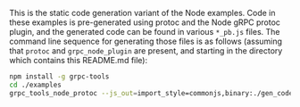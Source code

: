 This is the static code generation variant of the Node examples. Code in these examples is pre-generated using protoc and the Node gRPC protoc plugin, and the generated code can be found in various `*_pb.js` files. The command line sequence for generating those files is as follows (assuming that `protoc` and `grpc_node_plugin` are present, and starting in the directory which contains this README.md file):

```sh
npm install -g grpc-tools
cd ./examples
grpc_tools_node_protoc --js_out=import_style=commonjs,binary:./gen_code --grpc_out=grpc_js:./gen_code helloworld.proto
```
